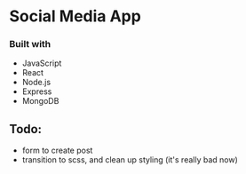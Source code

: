 # Social Media App


### Built with

- JavaScript
- React
- Node.js
- Express
- MongoDB 

## Todo:
- form to create post
- transition to scss, and clean up styling (it's really bad now)


